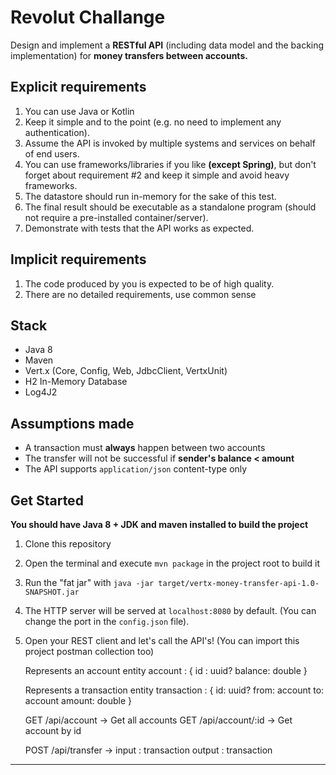 # Revolut Challange


Design and implement a **RESTful API** (including data model and the backing implementation) for
**money transfers between accounts.**

## Explicit requirements

1. You can use Java or Kotlin
2. Keep it simple and to the point (e.g. no need to implement any authentication).
3.  Assume the API is invoked by multiple systems and services on behalf of end users.
4. You can use frameworks/libraries if you like **(except Spring)**, but don't forget about
requirement #2 and keep it simple and avoid heavy frameworks.
5. The datastore should run in-memory for the sake of this test.
6.  The final result should be executable as a standalone program (should not require a
pre-installed container/server).
7. Demonstrate with tests that the API works as expected.

## Implicit requirements

1. The code produced by you is expected to be of high quality.
2. There are no detailed requirements, use common sense

## Stack
* Java 8
* Maven
* Vert.x (Core, Config, Web, JdbcClient, VertxUnit)
* H2 In-Memory Database
* Log4J2

## Assumptions made
* A transaction must **always** happen between two accounts
* The transfer will not be successful if **sender's balance < amount** 
* The API supports `application/json` content-type only 

## Get Started

**You should have Java 8 + JDK and maven installed to build the project**

1. Clone this repository
2. Open the terminal and execute `mvn package` in the project root to build it
3. Run the "fat jar" with `java -jar target/vertx-money-transfer-api-1.0-SNAPSHOT.jar`
4. The HTTP server will be served at `localhost:8080` by default. (You can change the port in the `config.json` file).
5. Open your REST client and let's call the API's! (You can import this project postman collection too)


    Represents an account
    entity account : {
         id : uuid?
         balance: double
    }
    
    Represents a transaction
    entity transaction : {
        	id: uuid?
        	from: account
        	to: account
        	amount: double
    }
    
    GET /api/account -> Get all accounts 
    GET /api/account/:id -> Get account by id 
    
    POST /api/transfer ->
        input : transaction
        output : transaction

---
